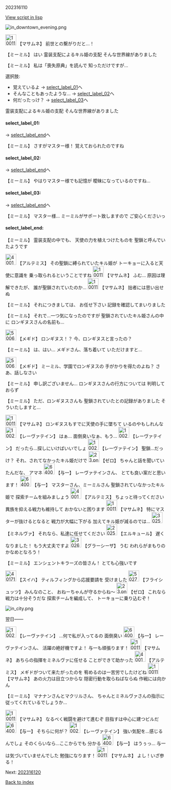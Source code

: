 202316110

[View script in lisp](../scripts/202316110.txt)

![in_downtown_evening.png](../images/backgrounds/in_downtown_evening.png)

<img src="../images/units/100111.png" alt="100111.png" height="34"/>
【マサムネ】
前世との繋がりだと…！

【ミーミル】
はい
霊装支配によるキル姫の支配
そんな世界線がありました

【ミーミル】
私は「喪失原典」を読んで
知っただけですが…

選択肢:
- 覚えているよ → [select_label_01](#select_label_01)へ
- そんなこともあったような… → [select_label_02](#select_label_02)へ
- 何だったっけ？ → [select_label_03](#select_label_03)へ

霊装支配によるキル姫の支配
そんな世界線がありました

#### select_label_01:
 → [select_label_end](#select_label_end)へ

【ミーミル】
さすがマスター様！
覚えておられたのですね

#### select_label_02:
 → [select_label_end](#select_label_end)へ

【ミーミル】
やはりマスター様でも記憶が
曖昧になっているのですね…

#### select_label_03:
 → [select_label_end](#select_label_end)へ

【ミーミル】
マスター様…
ミーミルがサポート致しますので
ご安心くださいっ

#### select_label_end:

【ミーミル】
霊装支配の中でも、
天使の力を植えつけたものを
聖鎖と呼んでいたようです

<img src="../images/units/400131.png" alt="400131.png" height="34"/>
【アルテミス】
その聖鎖に縛られていたキル姫が
トーキョーに入ると天使に意識を
乗っ取られるということですね

<img src="../images/units/100111.png" alt="100111.png" height="34"/>
【マサムネ】
ふむ…
原因は理解できたが、
誰が聖鎖されていたのか…

<img src="../images/units/100111.png" alt="100111.png" height="34"/>
【マサムネ】
拙者には思い出せぬ

【ミーミル】
それにつきましては、
お任せ下さい
記録を確認してまいりました

【ミーミル】
それで…一つ気になったのですが
聖鎖されていたキル姫さんの中に
ロンギヌスさんの名前も…

<img src="../images/units/500611.png" alt="500611.png" height="34"/>
【メギド】
ロンギヌス！？
今、ロンギヌスと言ったの？

【ミーミル】
は、はい…
メギドさん、落ち着いて
いただけますと…

<img src="../images/units/500611.png" alt="500611.png" height="34"/>
【メギド】
ミーミル、学園でロンギヌスの
手がかりを得たのよね？
さあ、話しなさい

【ミーミル】
申し訳ございません…
ロンギヌスさんの行方については
判明しておらず

【ミーミル】
ただ、ロンギヌスさんも
聖鎖されていたとの記録がありました
そういたしますと…

<img src="../images/units/100111.png" alt="100111.png" height="34"/>
【マサムネ】
ロンギヌスもすでに天使の手に墜ちて
いるのやもしれんな

<img src="../images/units/100221.png" alt="100221.png" height="34"/>
【レーヴァテイン】
はぁ…
面倒臭いなぁ、もう…

<img src="../images/units/100221.png" alt="100221.png" height="34"/>
【レーヴァテイン】
だったら…探しにいけばいいでしょ

<img src="../images/units/100221.png" alt="100221.png" height="34"/>
【レーヴァテイン】
聖鎖…だっけ？
それ、されてなかったキル姫だけで

<img src="../images/units/23.png" alt="23.png" height="34"/>
【ゼロ】
ちゃんと話を聞いていたんだな、
アマネ

<img src="../images/units/6400511.png" alt="6400511.png" height="34"/>
【与一】
レーヴァテインさん、
とても良い案だと思います！

<img src="../images/units/6400511.png" alt="6400511.png" height="34"/>
【与一】
マスターさん、ミーミルさん
聖鎖されていなかったキル姫で
探索チームを組みましょう

<img src="../images/units/400131.png" alt="400131.png" height="34"/>
【アルテミス】
ちょっと待ってください
異族を抑える戦力も維持して
おかないと困ります

<img src="../images/units/100111.png" alt="100111.png" height="34"/>
【マサムネ】
特にマスターが抜けるとなると
戦力が大幅に下がる
加えてキル姫が減るのでは…

<img src="../images/units/302511.png" alt="302511.png" height="34"/>
【ミネルヴァ】
それなら、私達に任せてください

<img src="../images/units/202511.png" alt="202511.png" height="34"/>
【エルキュール】
遅くなりました！
もう大丈夫ですよ

<img src="../images/units/302611.png" alt="302611.png" height="34"/>
【グラーシーザ】
うむ
われらがまもりのかなめとなろう！

【ミーミル】
エンシェントキラーズの皆さん！
とても心強いです

<img src="../images/units/401711.png" alt="401711.png" height="34"/>
【スイハ】
ティルフィングから応援要請を
受けました

<img src="../images/units/502711.png" alt="502711.png" height="34"/>
【フライシュッツ】
みんなのこと、
おねーちゃんが守るからね～

<img src="../images/units/23.png" alt="23.png" height="34"/>
【ゼロ】
これなら戦力は十分そうだな
探索チームを編成して、
トーキョーに乗り込むぞ！

![in_city.png](../images/backgrounds/in_city.png)

翌日――

<img src="../images/units/100221.png" alt="100221.png" height="34"/>
【レーヴァテイン】
…何で私が入ってるの
面倒臭い

<img src="../images/units/6400511.png" alt="6400511.png" height="34"/>
【与一】
レーヴァテインさん、
活躍の絶好機ですよ！
与一も頑張ります！

<img src="../images/units/100111.png" alt="100111.png" height="34"/>
【マサムネ】
あちらの指揮をミネルヴァに任せる
ことができて助かった

<img src="../images/units/400131.png" alt="400131.png" height="34"/>
【アルテミス】
メギドがついて来たがったのを
宥めるのは一苦労でしたけどね

<img src="../images/units/100111.png" alt="100111.png" height="34"/>
【マサムネ】
あの火力は目立つからな
隠密行動を取らねばならぬ
作戦には向かん

【ミーミル】
マナナンさんとマクリルさん、
ちゃんとミネルヴァさんの指示に
従ってくれているでしょうか…

<img src="../images/units/100111.png" alt="100111.png" height="34"/>
【マサムネ】
なるべく戦闘を避けて進むぞ
目指すは中心に建つビルだ

<img src="../images/units/6400511.png" alt="6400511.png" height="34"/>
【与一】
そちらに何が？

<img src="../images/units/100221.png" alt="100221.png" height="34"/>
【レーヴァテイン】
強い気配を…感じるんでしょ
そのくらいなら…ここからでも
分かる

<img src="../images/units/6400511.png" alt="6400511.png" height="34"/>
【与一】
はうぅっ…
与一は気づいていませんでした
勉強になります！

<img src="../images/units/100111.png" alt="100111.png" height="34"/>
【マサムネ】
よし！いざ参る！


Next: [202316120](202316120.md)

[Back to index](index.md)
